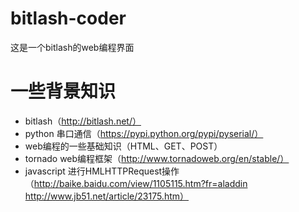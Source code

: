 bitlash-coder
=============

这是一个bitlash的web编程界面


# 一些背景知识
- bitlash（http://bitlash.net/）
- python 串口通信（https://pypi.python.org/pypi/pyserial/）
- web编程的一些基础知识（HTML、GET、POST）
- tornado web编程框架（http://www.tornadoweb.org/en/stable/）
- javascript 进行HMLHTTPRequest操作（http://baike.baidu.com/view/1105115.htm?fr=aladdin	http://www.jb51.net/article/23175.htm）
